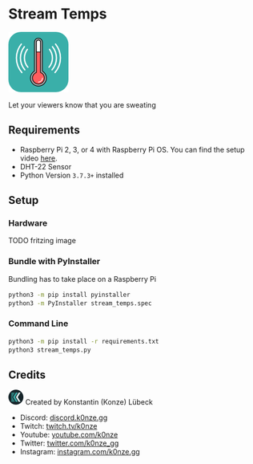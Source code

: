 # Stream Temps 
![Logo](./stream_temps/images/logo_120x120.png "Logo")

Let your viewers know that you are sweating

## Requirements

 * Raspberry Pi 2, 3, or 4 with Raspberry Pi OS. You can find the setup video [here](https://www.youtube.com/watch?v=NAqBgF0swYo).
 * DHT-22 Sensor
 * Python Version `3.7.3+` installed

## Setup
### Hardware

TODO fritzing image

### Bundle with PyInstaller

Bundling has to take place on a Raspberry Pi

```bash
python3 -m pip install pyinstaller
python3 -m PyInstaller stream_temps.spec
```

### Command Line

```bash
python3 -m pip install -r requirements.txt
python3 stream_temps.py
```

## Credits
![K0nze Logo](./stream_temps/images/k_logo_30x30.png "Logo") Created by Konstantin (Konze) Lübeck

 * Discord: [discord.k0nze.gg](https://discord.k0nze.org) 
 * Twitch: [twitch.tv/k0nze](https://twitch.tv/k0nze) 
 * Youtube: [youtube.com/k0nze](https://youtube.com/k0nze) 
 * Twitter: [twitter.com/k0nze_gg](https://twitter.com/k0nze_gg) 
 * Instagram: [instagram.com/k0nze.gg](https://instagram.com/k0nze.gg) 
